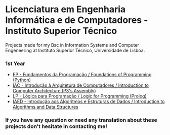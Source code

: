 # Licenciatura em Engenharia Informática e de Computadores - Instituto Superior Técnico

Projects made for my Bsc in Information Systems and Computer Engeneering at Instituto Superior Técnico, Universidade de Lisboa.

### 1st Year

* [FP - Fundamentos da Programação / Foundations of Programming (Python)](1st_Year/FP)
* [IAC - Introdução à Arquitetura de Computadores / Introduction to Computer Architecture (P3's Assembly)](1st_Year/IAC)
* [LP - Lógica para Programação / Logic for Programming (Prolog)](1st_Year/LP)
* [IAED - Introdução aos Algoritmos e Estruturas de Dados / Introduction to Algorithms and Data Structures](1st_Year/IAED)



### If you have any question or need any translation about these projects don't hesitate in contacting me!
